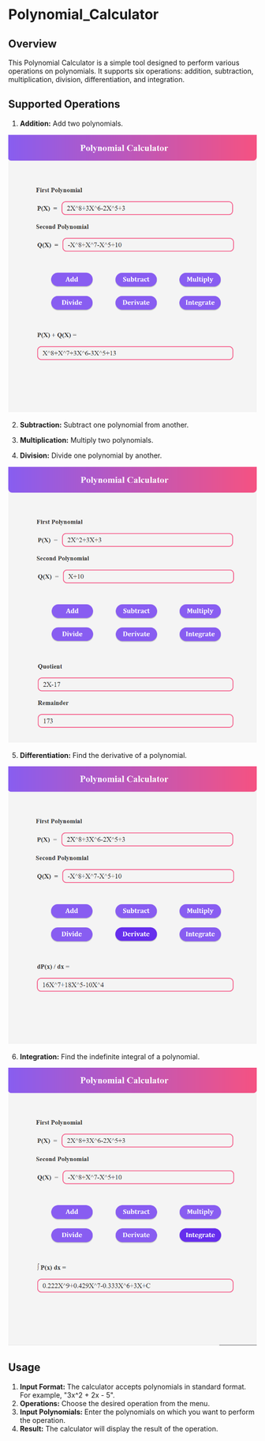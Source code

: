 # Polynomial_Calculator

## Overview
This Polynomial Calculator is a simple tool designed to perform various operations on polynomials. It supports six operations: addition, subtraction, multiplication, division, differentiation, and integration.

## Supported Operations
1. **Addition:** Add two polynomials.

![](screenshots/1.png)

2. **Subtraction:** Subtract one polynomial from another.

3. **Multiplication:** Multiply two polynomials.

4. **Division:** Divide one polynomial by another.

![Home Page](screenshots/divide.png)


5. **Differentiation:** Find the derivative of a polynomial.

![Home Page](screenshots/2.png)

6. **Integration:** Find the indefinite integral of a polynomial.

![Home Page](screenshots/3.png)


## Usage
1. **Input Format:** The calculator accepts polynomials in standard format. For example, "3x^2 + 2x - 5".
2. **Operations:** Choose the desired operation from the menu.
3. **Input Polynomials:** Enter the polynomials on which you want to perform the operation.
4. **Result:** The calculator will display the result of the operation.
